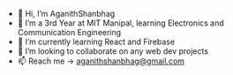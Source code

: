 - 👋 Hi, I’m AganithShanbhag
- 👀 I’m a 3rd Year at MIT Manipal, learning Electronics and Communication Engineering
- 🌱 I’m currently learning React  and Firebase
- 💞️ I’m looking to collaborate on any web dev projects
- 📫 Reach me -> aganithshanbhag@gmail.com 

<!---
AganithShanbhag/AganithShanbhag is a ✨ special ✨ repository because its `README.md` (this file) appears on your GitHub profile.
You can click the Preview link to take a look at your changes.
--->
